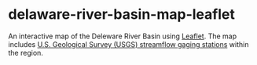 # delaware-river-basin-map-leaflet

An interactive map of the Deleware River Basin using [Leaflet](http://leafletjs.com/).  The map includes [U.S. Geological Survey (USGS) streamflow gaging stations](http://waterdata.usgs.gov/nwis/rt) within the region.  


